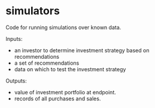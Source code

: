simulators
===
Code for running simulations over known data.

Inputs:
- an investor to determine investment strategy based on recommendations
- a set of recommendations
- data on which to test the investment strategy

Outputs:
- value of investment portfolio at endpoint.
- records of all purchases and sales.

